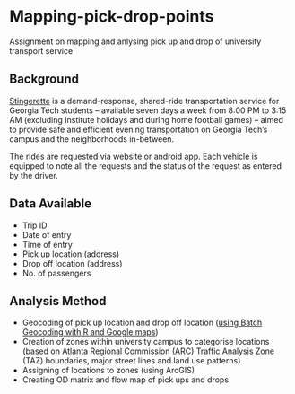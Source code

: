# Mapping-pick-drop-points
Assignment on mapping and anlysing pick up and drop of university transport service

## Background
[Stingerette](https://www.pts.gatech.edu/shuttles/stingerette/) is a demand-response, shared-ride transportation service for Georgia Tech students – available seven days a week from 8:00 PM to 3:15 AM (excluding Institute holidays and during home football games) – aimed to provide safe and efficient evening transportation on Georgia Tech’s campus and the neighborhoods in-between. 

The rides are requested via website or android app. Each vehicle is equipped to note all the requests and the status of the request as entered by the driver.

## Data Available 
- Trip ID
- Date of entry
- Time of entry
- Pick up location (address)
- Drop off location (address)
- No. of passengers

## Analysis Method
- Geocoding of pick up location and drop off location ([using Batch Geocoding with R and Google maps](https://www.shanelynn.ie/massive-geocoding-with-r-and-google-maps/))
- Creation of zones within university campus to categorise locations (based on Atlanta Regional Commission (ARC) Traffic Analysis Zone (TAZ) boundaries, major street lines and land use patterns)
- Assigning of locations to zones (using ArcGIS)
- Creating OD matrix and flow map of pick ups and drops
